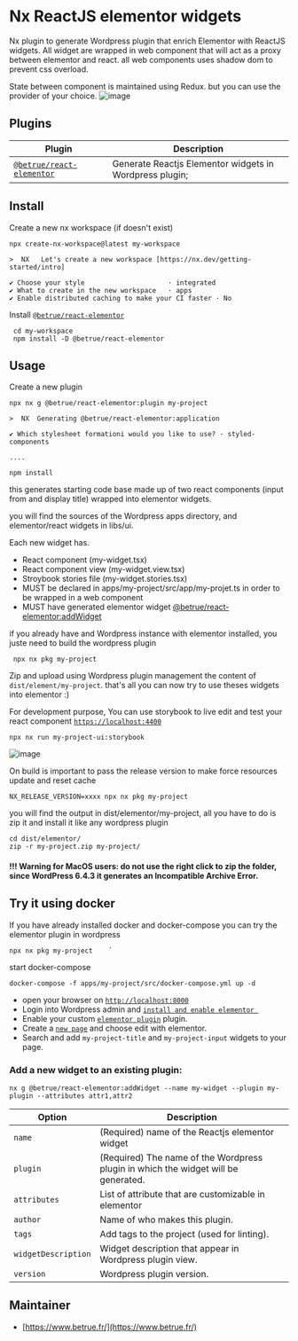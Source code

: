 # Nx ReactJS elementor widgets

Nx plugin to generate Wordpress plugin that enrich Elementor with ReactJS widgets.
All widget are wrapped in web component that will act as a proxy between elementor and react.
all web components uses shadow dom to prevent css overload.

State between component is maintained using Redux. but you can use the provider of your choice.
![image](https://raw.githubusercontent.com/betrueagency/nx-reactjs-elementor/main/img/elementor-widgets.jpg)


## Plugins

| Plugin                                                                                                                    | Description                                             |
| ------------------------------------------------------------------------------------------------------------------------- | ------------------------------------------------------- |
| [`@betrue/react-elementor`](https://github.com/betrueagency/nx-reactjs-elementor/tree/main/e2e/react-elementor-e2e)    | Generate Reactjs Elementor widgets in Wordpress plugin; |

## Install

Create a new nx workspace (if doesn't exist)

    npx create-nx-workspace@latest my-workspace
    
    >  NX   Let's create a new workspace [https://nx.dev/getting-started/intro]
    
    ✔ Choose your style                     · integrated
    ✔ What to create in the new workspace   · apps
    ✔ Enable distributed caching to make your CI faster · No



Install [`@betrue/react-elementor`](https://www.npmjs.com/package/@betrue/react-elementor)

     cd my-workspace
     npm install -D @betrue/react-elementor


## Usage

Create a new plugin

    npx nx g @betrue/react-elementor:plugin my-project

    >  NX  Generating @betrue/react-elementor:application
    
    ✔ Which stylesheet formationi would you like to use? · styled-components
   
    ....

    npm install

this generates starting code base made up of two react components (input from and display title) wrapped into elementor widgets.

you will find the sources of the Wordpress apps directory, and elementor/react widgets in libs/ui.

Each new widget has.
* React component (my-widget.tsx)
* React component view (my-widget.view.tsx)
* Stroybook stories file (my-widget.stories.tsx)
* MUST be declared in apps/my-project/src/app/my-projet.ts in order to be wrapped in a web component
* MUST have generated elementor widget [@betrue/react-elementor:addWidget](#add-a-new-widget-to-an-existing-plugin)

if you already have and Wordpress instance with elementor installed, you juste need to build the wordpress plugin

     npx nx pkg my-project

Zip and upload using Wordpress plugin management the content of `dist/element/my-project`. that's all you can now try to use theses widgets into elementor :)

For development purpose, You can use storybook to live edit and test your react component [`https://localhost:4400`](http://localhost:4400)

    npx nx run my-project-ui:storybook

![image](https://raw.githubusercontent.com/betrueagency/nx-reactjs-elementor/main/img/storybook.png)

On build is important to pass the release version to make force resources update and reset cache

    NX_RELEASE_VERSION=xxxx npx nx pkg my-project

you will find the output in dist/elementor/my-project, all you have to do is zip it and install it like any wordpress plugin

    cd dist/elementor/
    zip -r my-project.zip my-project/

#### !!! Warning for MacOS users: do not use the right click to zip the folder, since WordPress 6.4.3 it generates an Incompatible Archive Error.

## Try it using docker

If you have already installed docker and docker-compose you can try the elementor plugin in wordpress

    npx nx pkg my-project    `      

start docker-compose

    docker-compose -f apps/my-project/src/docker-compose.yml up -d

* open your browser on [`http://localhost:8000`](http://localhost:8000)
* Login into Wordpress admin and [`install and enable elementor `](http://localhost:8000/wp-admin/plugins.php?s=elementor&plugin_status=all)
* Enable your custom [`elementor plugin`](http://localhost:8000/wp-admin/plugins.php)  plugin.
* Create a [`new page`](http://localhost:8000/wp-admin/post-new.php?post_type=page) and choose edit with elementor.
* Search and add `my-project-title` and `my-project-input` widgets to your page.

### Add a new widget to an existing plugin:

    nx g @betrue/react-elementor:addWidget --name my-widget --plugin my-plugin --attributes attr1,attr2

| Option                          | Description                                                                        |
| ------------------------------- | -------------------------------------------------------                            |
| `name`                          | (Required) name of the Reactjs elementor widget                                    |
| `plugin`                        | (Required) The name of the Wordpress plugin in which the widget will be generated. |
| `attributes`                    | List of attribute that are customizable in elementor                               |
| `author`                        | Name of who makes this plugin.                                                     |
| `tags`                          | Add tags to the project (used for linting).                                        |
| `widgetDescription`             | Widget description that appear in Wordpress plugin view.                           |
| `version`                       | Wordpress plugin version.                                                          |

## Maintainer

- [https://www.betrue.fr/](https://www.betrue.fr/) 
